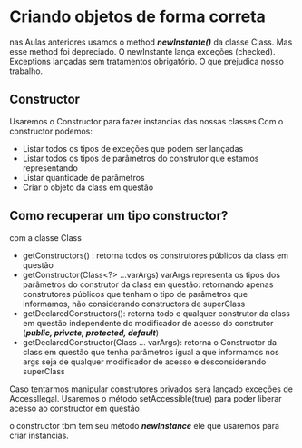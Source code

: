 # Criando objetos de forma correta

nas Aulas anteriores usamos o method __*newInstante()*__ da classe Class<T>. Mas esse method foi depreciado.
O newInstante lança exceções (checked). Exceptions lançadas sem tratamentos obrigatório. O que prejudica nosso trabalho.

## Constructor<T>
Usaremos o Constructor<T> para fazer instancias das nossas classes
Com o constructor podemos:
- Listar todos os tipos de exceções que podem ser lançadas
- Listar todos os tipos de parâmetros do construtor que estamos representando
- Listar quantidade de parâmetros
- Criar o objeto da class em questão

## Como recuperar um tipo constructor?
com a classe Class
- getConstructors() : retorna todos os construtores públicos da class em questão
- getConstructor(Class<?> ...varArgs) varArgs representa os tipos dos parâmetros do construtor da class em questão: 
retornando apenas construtores públicos que tenham o tipo de parâmetros que informamos, não considerando constructors de 
superClass
- getDeclaredConstructors(): retorna todo e qualquer construtor da class em questão independente do modificador de acesso do
construtor (**_public, private, protected, default_**)
- getDeclaredConstructor(Class<T> ... varArgs): retorna o Constructor da class em questão que tenha parâmetros igual a que 
informamos nos args seja de qualquer modificador de acesso e desconsiderando superClass

Caso tentarmos manipular construtores privados será lançado exceções de AccessIlegal. Usaremos o método setAccessible(true)
para poder liberar acesso ao constructor em questão

o constructor tbm tem seu método **_newInstance_** ele que usaremos para criar instancias.